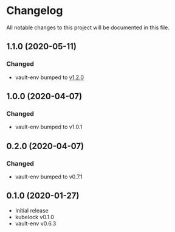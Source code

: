# Changelog
All notable changes to this project will be documented in this file.

## 1.1.0 (2020-05-11)
### Changed
- vault-env bumped to [v1.2.0](https://github.com/banzaicloud/bank-vaults/releases/tag/1.2.0)

## 1.0.0 (2020-04-07)
### Changed
- vault-env bumped to v1.0.1

## 0.2.0 (2020-04-07)
### Changed
- vault-env bumped to v0.7.1

## 0.1.0 (2020-01-27)
- Initial release
- kubelock v0.1.0
- vault-env v0.6.3